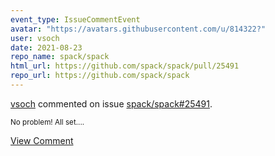 ```yaml
---
event_type: IssueCommentEvent
avatar: "https://avatars.githubusercontent.com/u/814322?"
user: vsoch
date: 2021-08-23
repo_name: spack/spack
html_url: https://github.com/spack/spack/pull/25491
repo_url: https://github.com/spack/spack
---
```


<a href='https://github.com/vsoch' target='_blank'>vsoch</a> commented on issue <a href='https://github.com/spack/spack/pull/25491' target='_blank'>spack/spack#25491</a>.

<small>No problem! All set....</small>

<a href='https://github.com/spack/spack/pull/25491' target='_blank'>View Comment</a>